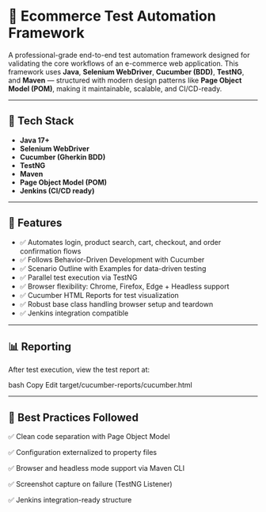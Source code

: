 # 🛒 Ecommerce Test Automation Framework

A professional-grade end-to-end test automation framework designed for validating the core workflows of an e-commerce web application. This framework uses **Java**, **Selenium WebDriver**, **Cucumber (BDD)**, **TestNG**, and **Maven** — structured with modern design patterns like **Page Object Model (POM)**, making it maintainable, scalable, and CI/CD-ready.

---

## 🚀 Tech Stack

- **Java 17+**
- **Selenium WebDriver**
- **Cucumber (Gherkin BDD)**
- **TestNG**
- **Maven**
- **Page Object Model (POM)**
- **Jenkins (CI/CD ready)**

---

## 📌 Features

- ✅ Automates login, product search, cart, checkout, and order confirmation flows  
- ✅ Follows Behavior-Driven Development with Cucumber  
- ✅ Scenario Outline with Examples for data-driven testing  
- ✅ Parallel test execution via TestNG  
- ✅ Browser flexibility: Chrome, Firefox, Edge + Headless support  
- ✅ Cucumber HTML Reports for test visualization  
- ✅ Robust base class handling browser setup and teardown  
- ✅ Jenkins integration compatible

---

## 📊 Reporting
After test execution, view the test report at:

bash
Copy
Edit
target/cucumber-reports/cucumber.html

---

## 🔖 Best Practices Followed

✅ Clean code separation with Page Object Model

✅ Configuration externalized to property files

✅ Browser and headless mode support via Maven CLI

✅ Screenshot capture on failure (TestNG Listener)

✅ Jenkins integration-ready structure

